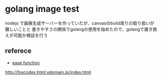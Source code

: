 # golang image test

nodejs で画像生成サーバーを作っていたが、canvasのbuild周りの取り扱いが難しいことと
書きやすさの関係でgolangの使用を始めたので、golangで置き換えが可能か検証を行う


## referece

- [ease function](https://gist.github.com/gre/1650294)


http://foxcodex.html.xdomain.jp/index.html